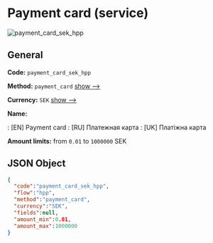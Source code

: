 
# Payment card (service) 
![payment_card_sek_hpp](https://static.openfintech.io/payment_methods/payment_card_sek_hpp/logo.svg?w=400&c=v0.59.26#w200)  

## General 
 
**Code:** `payment_card_sek_hpp` 
 
**Method:** `payment_card` 
 [show -->](/payment-methods/payment_card/) 
 
**Currency:** `SEK` [show -->](/currencies/SEK/) 
 
**Name:** 
 
:	[EN] Payment card 
:	[RU] Платежная карта 
:	[UK] Платіжна карта 
 
**Amount limits:** from `0.01` to `1000000` SEK 

## JSON Object 

```json
{
  "code":"payment_card_sek_hpp",
  "flow":"hpp",
  "method":"payment_card",
  "currency":"SEK",
  "fields":null,
  "amount_min":0.01,
  "amount_max":1000000
}
```  
